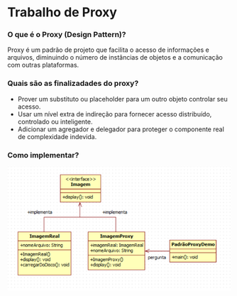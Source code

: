 # Trabalho de Proxy
<h3>O que é o Proxy (Design Pattern)?</h3>
<p>
  Proxy é um padrão de projeto que facilita o acesso de informações e arquivos, diminuindo o número de instâncias de objetos e a comunicação com outras plataformas.  
</p>

<h3>Quais são as finalizadades do proxy?</h3>
<ul>
  <li>Prover um substituto ou placeholder para um outro objeto controlar seu acesso.</li>
  <li>Usar um nível extra de indireção para fornecer acesso distribuído, controlado ou inteligente.</li>
  <li>Adicionar um agregador e delegador para proteger o componente real de complexidade indevida.</li>
</ul>

<h3>Como implementar?</h3>
<img
  src=proxy.png
  raw=true
  alt=“Proxy”
  style=“margin-right: 10px;”
/>
